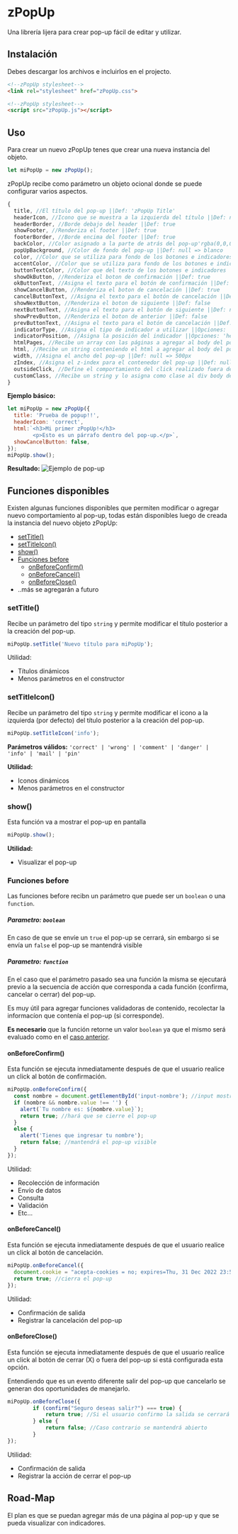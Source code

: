 # zPopUp

Una librería lijera para crear pop-up fácil de editar y utilizar.

## Instalación

Debes descargar los archivos e incluirlos en el projecto.

``` html
<!--zPopUp stylesheet-->
<link rel="stylesheet" href="zPopUp.css">
```

``` html
<!--zPopUp stylesheet-->
<script src="zPopUp.js"></script>
```

## Uso

Para crear un nuevo zPopUp tenes que crear una nueva instancia del objeto.

``` javascript
let miPopUp = new zPopUp();
```

zPopUp recibe como parámetro un objeto ocional donde se puede configurar varios aspectos.

``` javascript
{
  title, //El título del pop-up ||Def: 'zPopUp Title'
  headerIcon, //Icono que se muestra a la izquierda del título ||Def: null
  headerBorder, //Borde debajo del header ||Def: true
  showFooter, //Renderiza el footer ||Def: true
  footerBorder, //Borde encima del footer ||Def: true
  backColor, //Color asignado a la parte de atrás del pop-up'rgba(0,0,0,.4)'
  popUpBackground, //Color de fondo del pop-up ||Def: null => blanco
  color, //Color que se utiliza para fondo de los botones e indicadores ||Def: null => #a88fcf
  accentColor, //Color que se utiliza para fondo de los botones e indicadores activos ||Def: null => #792d83
  buttonTextColor, //Color que del texto de los botones e indicadores ||Def: null => blanco
  showOkButton, //Renderiza el boton de confirmación ||Def: true
  okButtonText, //Asigna el texto para el botón de confirmación ||Def: null => 'OK'
  showCancelButton, //Renderiza el boton de cancelación ||Def: true
  cancelButtonText, //Asigna el texto para el botón de cancelación ||Def: null => 'CANCEL'
  showNextButton, //Renderiza el boton de siguiente ||Def: false
  nextButtonText, //Asigna el texto para el botón de siguiente ||Def: null => '>'
  showPrevButton, //Renderiza el boton de anterior ||Def: false
  prevButtonText, //Asigna el texto para el botón de cancelación ||Def: null => '<'
  indicatorType, //Asigna el tipo de indicador a utilizar ||Opciones: 'none'* | 'dot' | 'dash' | 'number'
  indicatorPosition, //Asigna la posición del indicador ||Opciones: 'header'* | 'footer'
  htmlPages, //Recibe un array con las páginas a agregar al body del pop-up ||Def: []
  html, //Recibe un string conteniendo el html a agregar al body del pop-up ||Def: ''
  width, //Asigna el ancho del pop-up ||Def: null => 500px
  zIndex, //Asigna el z-index para el contenedor del pop-up ||Def: null => '999999'
  outsideClick, //Define el comportamiento del click realizado fuera del área del pop-up ||Opciones: 'exit'* | 'none'
  customClass, //Recibe un string y lo asigna como clase al div body del pop-up ||Def: ''
}
```

**Ejemplo básico:**

``` javascript
let miPopUp = new zPopUp({
  title: 'Prueba de popup!!',
  headerIcon: 'correct',
  html:`<h3>Mi primer zPopUp!</h3>
        <p>Esto es un párrafo dentro del pop-up.</p>`,
  showCancelButton: false,
});
miPopUp.show();
```
**Resultado:**
![Ejemplo de pop-up](/assets/doc/pp-demo1.png)

## Funciones disponibles

Existen algunas funciones disponibles que permiten modificar o agregar nuevo comportamiento al pop-up, 
todas están disponibles luego de creada la instancia del nuevo objeto zPopUp:
* [setTitle()](#settitle)
* [setTitleIcon()](#settitleicon)
* [show()](#show)
* [Funciones before](#funciones-before)
  * [onBeforeConfirm()](#onbeforeconfirm)
  * [onBeforeCancel()](#onbeforecancel)
  * [onBeforeClose()](#onbeforeclose)
* ..más se agregarán a futuro

### setTitle()

Recibe un parámetro del tipo `string` y permite modificar el título posterior a la creación del pop-up.
``` javascript
miPopUp.setTitle('Nuevo título para miPopUp');
```
Utilidad:
* Títulos dinámicos
* Menos parámetros en el constructor

### setTitleIcon()

Recibe un parámetro del tipo `string` y permite modificar el icono a la izquierda (por defecto) del título posterior a la creación del pop-up.
``` javascript
miPopUp.setTitleIcon('info');
```
**Parámetros válidos:** `'correct' | 'wrong' | 'comment' | 'danger' | 'info' | 'mail' | 'pin'`

**Utilidad:**
* Iconos dinámicos
* Menos parámetros en el constructor


### show()

Esta función va a mostrar el pop-up en pantalla
``` javascript
miPopUp.show();
```
**Utilidad:**
* Visualizar el pop-up


### Funciones before

Las funciones before recibn un parámetro que puede ser un `boolean` o una `function`.

##### Parametro: `boolean`

En caso de que se envíe un `true` el pop-up se cerrará, sin embargo si se envía un `false` el pop-up se mantendrá visible

##### Parametro: `function`

En el caso que el parámetro pasado sea una función la misma se ejecutará previo a la secuencia de acción 
que corresponda a cada función (confirma, cancelar o cerrar) del pop-up.

Es muy útil para agregar funciones validadoras de contenido, recolectar la informacíon que contenía el pop-up (si corresponde).

**Es necesario** que la función retorne un valor `boolean` ya que el mismo será evaluado como en el [caso anterior](#parametro-boolean).

#### onBeforeConfirm()

Esta función se ejecuta inmediatamente después de que el usuario realice un click al botón de confirmación.
``` javascript
miPopUp.onBeforeConfirm({
  const nombre = document.getElementById('input-nombre'); //input mostrado en el pop-up para que el usuario complete con su nombre
  if (nombre && nombre.value !== '') {
    alert(`Tu nombre es: ${nombre.value}`);
    return true; //hará que se cierre el pop-up
  }
  else {
    alert('Tienes que ingresar tu nombre');
    return false; //mantendrá el pop-up visible
  }
});
```
Utilidad:
* Recolección de información
* Envío de datos
* Consulta
* Validación
* Etc...



#### onBeforeCancel()

Esta función se ejecuta inmediatamente después de que el usuario realice un click al botón de cancelación.
``` javascript
miPopUp.onBeforeCancel({
  document.cookie = "acepta-cookies = no; expires=Thu, 31 Dec 2022 23:59:59 UTC"; //registra la cancelación del pop-up
  return true; //cierra el pop-up
});
```
Utilidad:
* Confirmación de salida
* Registrar la cancelación del pop-up

#### onBeforeClose()

Esta función se ejecuta inmediatamente después de que el usuario realice un click al botón de cerrar (X) o fuera del pop-up si está configurada esta opción.

Entendiendo que es un evento diferente salir del pop-up que cancelarlo se generan dos oportunidades de manejarlo.
``` javascript
miPopUp.onBeforeClose({
		if (confirm("Seguro deseas salir?") === true) {
			return true; //Si el usuario confirmo la salida se cerrará el pop-up
		} else {
			return false; //Caso contrario se mantendrá abierto
		}
});
```
Utilidad:
* Confirmación de salida
* Registrar la acción de cerrar el pop-up

## Road-Map

El plan es que se puedan agregar más de una página al pop-up y que se pueda visualizar con indicadores.
